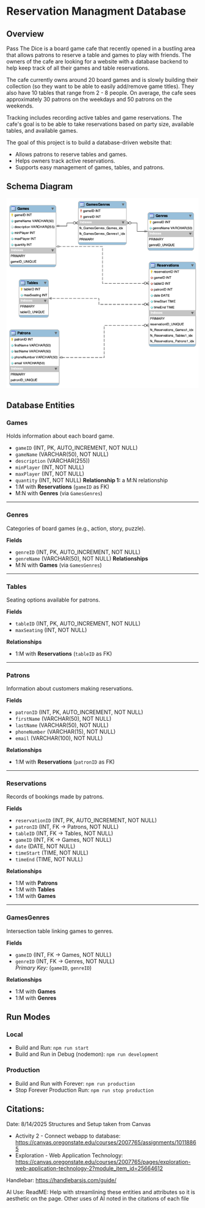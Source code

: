 # Reservation Managment Database

## Overview
Pass The Dice is a board game cafe that recently opened in a bustling area that allows patrons to reserve a table and games to play with friends. The owners of the cafe are looking for a website with a database backend to help keep track of all their games and table reservations.

The cafe currently owns around 20 board games and is slowly building their collection (so they want to be able to easily add/remove game titles). They also have 10 tables that range from 2 - 8 people. On average, the cafe sees approximately 30 patrons on the weekdays and 50 patrons on the weekends. 

Tracking includes recording active tables and game reservations. The cafe's goal is to be able to take reservations based on party size, available tables, and available games. 

The goal of this project is to build a database-driven website that:
- Allows patrons to reserve tables and games.
- Helps owners track active reservations.
- Supports easy management of games, tables, and patrons.

## Schema Diagram
![Schema for DB](./schema.png)

## Database Entities

### **Games**
Holds information about each board game.
- `gameID` (INT, PK, AUTO_INCREMENT, NOT NULL)
- `gameName` (VARCHAR(50), NOT NULL)
- `description` (VARCHAR(255))
- `minPlayer` (INT, NOT NULL)
- `maxPlayer` (INT, NOT NULL)
- `quantity` (INT, NOT NULL)
**Relationship 1:** a M:N relationship
- 1:M with **Reservations** (`gameID` as FK)
- M:N with **Genres** (via `GamesGenres`)

---

### **Genres**
Categories of board games (e.g., action, story, puzzle).

**Fields**
- `genreID` (INT, PK, AUTO_INCREMENT, NOT NULL)
- `genreName` (VARCHAR(50), NOT NULL)
**Relationships**
- M:N with **Games** (via `GamesGenres`)

---

### **Tables**
Seating options available for patrons.

**Fields**
- `tableID` (INT, PK, AUTO_INCREMENT, NOT NULL)
- `maxSeating` (INT, NOT NULL)

**Relationships**
- 1:M with **Reservations** (`tableID` as FK)

---

### **Patrons**
Information about customers making reservations.

**Fields**
- `patronID` (INT, PK, AUTO_INCREMENT, NOT NULL)
- `firstName` (VARCHAR(50), NOT NULL)
- `lastName` (VARCHAR(50), NOT NULL)
- `phoneNumber` (VARCHAR(15), NOT NULL)
- `email` (VARCHAR(100), NOT NULL)

**Relationships**
- 1:M with **Reservations** (`patronID` as FK)

---

### **Reservations**
Records of bookings made by patrons.

**Fields**
- `reservationID` (INT, PK, AUTO_INCREMENT, NOT NULL)
- `patronID` (INT, FK → Patrons, NOT NULL)
- `tableID` (INT, FK → Tables, NOT NULL)
- `gameID` (INT, FK → Games, NOT NULL)
- `date` (DATE, NOT NULL)
- `timeStart` (TIME, NOT NULL)
- `timeEnd` (TIME, NOT NULL)

**Relationships**
- 1:M with **Patrons**
- 1:M with **Tables**
- 1:M with **Games**

---

### **GamesGenres**
Intersection table linking games to genres.

**Fields**
- `gameID` (INT, FK → Games, NOT NULL)
- `genreID` (INT, FK → Genres, NOT NULL)  
*Primary Key:* (`gameID`, `genreID`)

**Relationships**
- 1:M with **Games**
- 1:M with **Genres**


## Run Modes
### Local
* Build and Run: `npm run start`
* Build and Run in Debug (nodemon): `npm run development`

### Production
* Build and Run with Forever: `npm run production`
* Stop Forever Production Run: `npm run stop production`

## Citations:
Date: 8/14/2025
Structures and Setup taken from Canvas 
* Activity 2 - Connect webapp to database: https://canvas.oregonstate.edu/courses/2007765/assignments/10118865
* Exploration - Web Application Technology: https://canvas.oregonstate.edu/courses/2007765/pages/exploration-web-application-technology-2?module_item_id=25664612

Handlebar: 
https://handlebarsjs.com/guide/

AI Use:
ReadME: Help with streamlining these entities and attributes so it is aesthetic on the page.
Other uses of AI noted in the citations of each file

  
